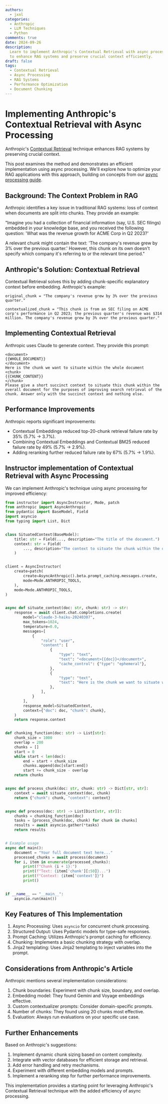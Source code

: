 ```yaml
---
authors:
  - jxnl
categories:
  - Anthropic
  - LLM Techniques
  - Python
comments: true
date: 2024-09-26
description:
  Learn to implement Anthropic's Contextual Retrieval with async processing
  to enhance RAG systems and preserve crucial context efficiently.
draft: false
tags:
  - Contextual Retrieval
  - Async Processing
  - RAG Systems
  - Performance Optimization
  - Document Chunking
---
```


# Implementing Anthropic's Contextual Retrieval with Async Processing

Anthropic's [Contextual Retrieval](https://www.anthropic.com/blog/contextual-retrieval-for-rag) technique enhances RAG systems by preserving crucial context.

This post examines the method and demonstrates an efficient implementation using async processing. We'll explore how to optimize your RAG applications with this approach, building on concepts from our [async processing guide](./learn-async.md).

<!-- more -->

## Background: The Context Problem in RAG

Anthropic identifies a key issue in traditional RAG systems: loss of context when documents are split into chunks. They provide an example:

"Imagine you had a collection of financial information (say, U.S. SEC filings) embedded in your knowledge base, and you received the following question: 'What was the revenue growth for ACME Corp in Q2 2023?'

A relevant chunk might contain the text: 'The company's revenue grew by 3% over the previous quarter.' However, this chunk on its own doesn't specify which company it's referring to or the relevant time period."

## Anthropic's Solution: Contextual Retrieval

Contextual Retrieval solves this by adding chunk-specific explanatory context before embedding. Anthropic's example:

```
original_chunk = "The company's revenue grew by 3% over the previous quarter."

contextualized_chunk = "This chunk is from an SEC filing on ACME corp's performance in Q2 2023; the previous quarter's revenue was $314 million. The company's revenue grew by 3% over the previous quarter."
```

## Implementing Contextual Retrieval

Anthropic uses Claude to generate context. They provide this prompt:

```
<document>
{{WHOLE_DOCUMENT}}
</document>
Here is the chunk we want to situate within the whole document
<chunk>
{{CHUNK_CONTENT}}
</chunk>
Please give a short succinct context to situate this chunk within the overall document for the purposes of improving search retrieval of the chunk. Answer only with the succinct context and nothing else.
```

## Performance Improvements

Anthropic reports significant improvements:

- Contextual Embeddings reduced top-20-chunk retrieval failure rate by 35% (5.7% → 3.7%).
- Combining Contextual Embeddings and Contextual BM25 reduced failure rate by 49% (5.7% → 2.9%).
- Adding reranking further reduced failure rate by 67% (5.7% → 1.9%).

## Instructor implementation of Contextual Retrieval with Async Processing

We can implement Anthropic's technique using async processing for improved efficiency:

```python
from instructor import AsyncInstructor, Mode, patch
from anthropic import AsyncAnthropic
from pydantic import BaseModel, Field
import asyncio
from typing import List, Dict


class SituatedContext(BaseModel):
    title: str = Field(..., description="The title of the document.")
    context: str = Field(
        ..., description="The context to situate the chunk within the document."
    )


client = AsyncInstructor(
    create=patch(
        create=AsyncAnthropic().beta.prompt_caching.messages.create,
        mode=Mode.ANTHROPIC_TOOLS,
    ),
    mode=Mode.ANTHROPIC_TOOLS,
)


async def situate_context(doc: str, chunk: str) -> str:
    response = await client.chat.completions.create(
        model="claude-3-haiku-20240307",
        max_tokens=1024,
        temperature=0.0,
        messages=[
            {
                "role": "user",
                "content": [
                    {
                        "type": "text",
                        "text": "<document>{{doc}}</document>",
                        "cache_control": {"type": "ephemeral"},
                    },
                    {
                        "type": "text",
                        "text": "Here is the chunk we want to situate within the whole document\n<chunk>{{chunk}}</chunk>\nPlease give a short succinct context to situate this chunk within the overall document for the purposes of improving search retrieval of the chunk.\nAnswer only with the succinct context and nothing else.",
                    },
                ],
            }
        ],
        response_model=SituatedContext,
        context={"doc": doc, "chunk": chunk},
    )
    return response.context


def chunking_function(doc: str) -> List[str]:
    chunk_size = 1000
    overlap = 200
    chunks = []
    start = 0
    while start < len(doc):
        end = start + chunk_size
        chunks.append(doc[start:end])
        start += chunk_size - overlap
    return chunks


async def process_chunk(doc: str, chunk: str) -> Dict[str, str]:
    context = await situate_context(doc, chunk)
    return {"chunk": chunk, "context": context}


async def process(doc: str) -> List[Dict[str, str]]:
    chunks = chunking_function(doc)
    tasks = [process_chunk(doc, chunk) for chunk in chunks]
    results = await asyncio.gather(*tasks)
    return results


# Example usage
async def main():
    document = "Your full document text here..."
    processed_chunks = await process(document)
    for i, item in enumerate(processed_chunks):
        print(f"Chunk {i + 1}:")
        print(f"Text: {item['chunk'][:50]}...")
        print(f"Context: {item['context']}")
        print()


if __name__ == "__main__":
    asyncio.run(main())
```

## Key Features of This Implementation

1. Async Processing: Uses `asyncio` for concurrent chunk processing.
2. Structured Output: Uses Pydantic models for type-safe responses.
3. Prompt Caching: Utilizes Anthropic's prompt caching for efficiency.
4. Chunking: Implements a basic chunking strategy with overlap.
5. Jinja2 templating: Uses Jinja2 templating to inject variables into the prompt.

## Considerations from Anthropic's Article

Anthropic mentions several implementation considerations:

1. Chunk boundaries: Experiment with chunk size, boundary, and overlap.
2. Embedding model: They found Gemini and Voyage embeddings effective.
3. Custom contextualizer prompts: Consider domain-specific prompts.
4. Number of chunks: They found using 20 chunks most effective.
5. Evaluation: Always run evaluations on your specific use case.

## Further Enhancements

Based on Anthropic's suggestions:

1. Implement dynamic chunk sizing based on content complexity.
2. Integrate with vector databases for efficient storage and retrieval.
3. Add error handling and retry mechanisms.
4. Experiment with different embedding models and prompts.
5. Implement a reranking step for further performance improvements.

This implementation provides a starting point for leveraging Anthropic's Contextual Retrieval technique with the added efficiency of async processing.
